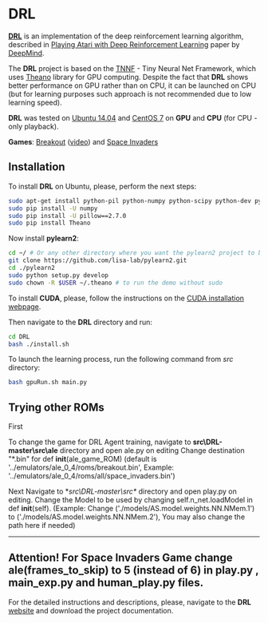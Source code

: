 # DRL

**[DRL](http://drlearner.org/)** is an implementation of the deep
reinforcement learning algorithm, described in [Playing Atari with Deep
Reinforcement Learning](http://www.cs.toronto.edu/~vmnih/docs/dqn.pdf) paper
by [DeepMind](http://deepmind.com/).

The **DRL** project is based on the [TNNF](http://tnnf.readthedocs.org/en/latest/) - Tiny Neural Net Framework, which uses [Theano](https://github.com/Theano/Theano) library for GPU computing.
Despite the fact that **DRL** shows better performance on GPU rather than on CPU,
it can be launched on CPU (but for learning purposes such approach is not recommended
due to low learning speed).

**DRL** was tested on [Ubuntu 14.04](http://www.ubuntu.com/) and
[CentOS 7](http://www.centos.org/) on **GPU** and **CPU** (for CPU - only playback).

**Games**: [Breakout](https://en.wikipedia.org/wiki/Breakout_(video_game))
([video](http://youtu.be/T58HkwX-OuI)) and
[Space Invaders](https://en.wikipedia.org/wiki/Space_Invaders)

## Installation
To install **DRL** on Ubuntu, please, perform the next steps:
```bash
sudo apt-get install python-pil python-numpy python-scipy python-dev python-pip python-nose g++ libopenblas-dev git libsdl1.2-dev libsdl-image1.2-dev libsdl-gfx1.2-dev python-matplotlib libyaml-dev
sudo pip install -U numpy
sudo pip install -U pillow==2.7.0
sudo pip install Theano
```

Now install **pylearn2**:
```bash
cd ~/ # Or any other directory where you want the pylearn2 project to be stored
git clone https://github.com/lisa-lab/pylearn2.git
cd ./pylearn2
sudo python setup.py develop
sudo chown -R $USER ~/.theano # to run the demo without sudo
```

To install **CUDA**, please, follow the instructions on the
[CUDA installation webpage](http://docs.nvidia.com/cuda/cuda-getting-started-guide-for-linux/index.html).

Then navigate to the **DRL** directory and run:
```bash
cd DRL
bash ./install.sh
```

To launch the learning process, run the following command from *src* directory:
```bash
bash gpuRun.sh main.py
```

## Trying other ROMs

First 

To change the game for DRL Agent training, navigate to **src\DRL-master\src\ale** directory and open  ale.py on editing 
Change destination "*.bin" for def __init__(ale_game_ROM) (default  is '../emulators/ale_0_4/roms/breakout.bin',  Example: '../emulators/ale_0_4/roms/all/space_invaders.bin')
 
Next 
Navigate to **src\DRL-master\src\** directory and open  play.py on editing. 
Change the Model to be used  by changing  self.n_net.loadModel  in  def __init__(self).   (Example: Change ('./models/AS.model.weights.NN.NMem.1') to ('./models/AS.model.weights.NN.NMem.2'), You may also change the path here if needed)

---
Attention!
For Space Invaders Game change ale(frames_to_skip) to 5 (instead of 6) in play.py , main_exp.py and human_play.py files.
---

For the detailed instructions and descriptions, please, navigate to the **DRL**
[website](http://drlearner.org/) and download the project documentation.
